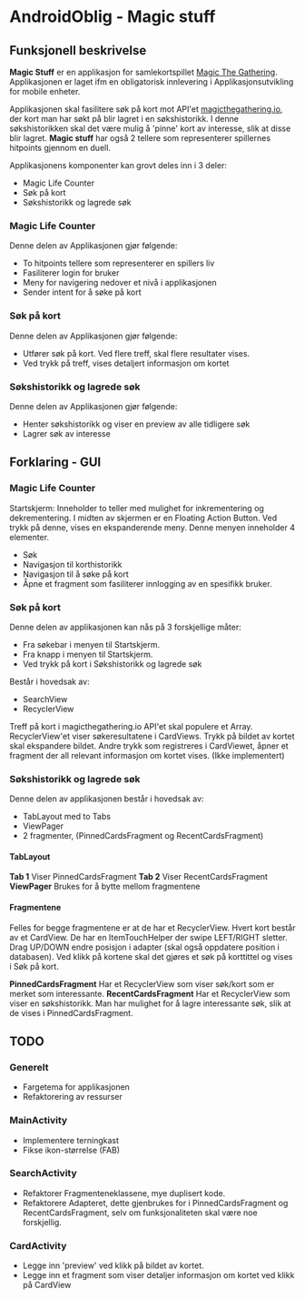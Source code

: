 # AndroidOblig - Magic stuff

## Funksjonell beskrivelse
**Magic Stuff** er en applikasjon for samlekortspillet [Magic The Gathering](https://magic.wizards.com/en).
Applikasjonen er laget ifm en obligatorisk innlevering i Applikasjonsutvikling for mobile enheter.

Applikasjonen skal fasilitere søk på kort mot API'et [magicthegathering.io](https://docs.magicthegathering.io/),
der kort man har søkt på blir lagret i en søkshistorikk.
I denne søkshistorikken skal det være mulig å 'pinne' kort av interesse,
slik at disse blir lagret. **Magic stuff** har også 2 tellere som representerer
spillernes hitpoints gjennom en duell.


Applikasjonens komponenter kan grovt deles inn i 3 deler:
* Magic Life Counter
* Søk på kort
* Søkshistorikk og lagrede søk

### Magic Life Counter
Denne delen av Applikasjonen gjør følgende:
* To hitpoints tellere som representerer en spillers liv
* Fasiliterer login for bruker
* Meny for navigering nedover et nivå i applikasjonen
* Sender intent for å søke på kort

### Søk på kort
Denne delen av Applikasjonen gjør følgende:
* Utfører søk på kort. Ved flere treff, skal flere resultater vises.
* Ved trykk på treff, vises detaljert informasjon om kortet

### Søkshistorikk og lagrede søk
Denne delen av Applikasjonen gjør følgende:
* Henter søkshistorikk og viser en preview av alle tidligere søk
* Lagrer søk av interesse

## Forklaring - GUI
### Magic Life Counter
Startskjerm: Inneholder to teller med mulighet for inkrementering og dekrementering.
I midten av skjermen er en Floating Action Button. Ved trykk på denne, vises en ekspanderende meny.
Denne menyen inneholder 4 elementer.
* Søk
* Navigasjon til korthistorikk
* Navigasjon til å søke på kort
* Åpne et fragment som fasiliterer innlogging av en spesifikk bruker.

### Søk på kort
Denne delen av applikasjonen kan nås på 3 forskjellige måter:
* Fra søkebar i menyen til Startskjerm.
* Fra knapp i menyen til Startskjerm.
* Ved trykk på kort i Søkshistorikk og lagrede søk

Består i hovedsak av:
* SearchView
* RecyclerView

Treff på kort i magicthegathering.io API'et skal populere et Array. RecyclerView'et
viser søkeresultatene i CardViews. Trykk på bildet av kortet skal ekspandere bildet.
Andre trykk som registreres i CardViewet, åpner et fragment der all relevant informasjon
om kortet vises. (Ikke implementert)

### Søkshistorikk og lagrede søk
Denne delen av applikasjonen består i hovedsak av:
* TabLayout med to Tabs
* ViewPager
* 2 fragmenter, (PinnedCardsFragment og RecentCardsFragment)

#### TabLayout
**Tab 1**
Viser PinnedCardsFragment
**Tab 2**
Viser RecentCardsFragment
**ViewPager**
Brukes for å bytte mellom fragmentene

#### Fragmentene
Felles for begge fragmentene er at de har et RecyclerView. Hvert kort består av
et CardView. De har en ItemTouchHelper der swipe LEFT/RIGHT sletter. Drag UP/DOWN
endre posisjon i adapter (skal også oppdatere position i databasen).
Ved klikk på kortene skal det gjøres et søk på korttittel og vises i Søk på kort.

**PinnedCardsFragment**
Har et RecyclerView som viser søk/kort som er merket som interessante.
**RecentCardsFragment**
Har et RecyclerView som viser en søkshistorikk. Man har mulighet for å lagre interessante søk,
slik at de vises i PinnedCardsFragment.

## TODO
### Generelt
* Fargetema for applikasjonen
* Refaktorering av ressurser
### MainActivity
* Implementere terningkast
* Fikse ikon-størrelse  (FAB)
### SearchActivity
* Refaktorer Fragmenteneklassene, mye duplisert kode.
* Refaktorere Adapteret, dette gjenbrukes for i PinnedCardsFragment og RecentCardsFragment,
selv om funksjonaliteten skal være noe forskjellig.

### CardActivity
* Legge inn 'preview' ved klikk på bildet av kortet.
* Legge inn et fragment som viser detaljer informasjon om kortet ved klikk på CardView
